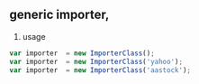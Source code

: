 ## generic importer,

1. usage


```javascript
var importer  = new ImporterClass();
var importer  = new ImporterClass('yahoo');
var importer  = new ImporterClass('aastock');
```